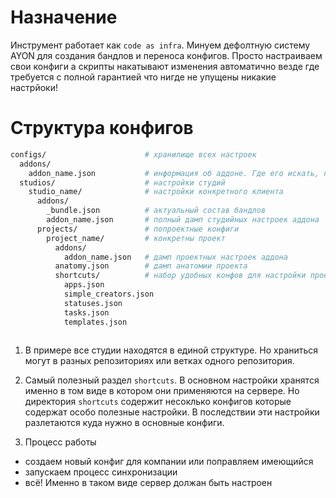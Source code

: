 # Назначение

Инструмент работает как `code as infra`. Минуем дефолтную систему AYON для создания бандлов и переноса конфигов.
Просто настраиваем свои конфиги а скрипты накатывают изменения автоматично везде где требуется с полной гарантией что 
нигде не упущены никакие настрйоки!

# Структура конфигов

```bash
configs/                      # хранилище всех настроек
  addons/   
    addon_name.json           # информация об аддоне. Где его искать, правильное имя.
  studios/                    # настройки студий
    studio_name/              # настройки конкретного клиента
      addons/   
        _bundle.json          # актуальный состав бандлов
        addon_name.json       # полный дамп студийных настроек аддона
      projects/               # попроектные конфиги
        project_name/         # конкретны проект
          addons/         
            addon_name.json   # дамп проектных настроек аддона
          anatomy.json        # дамп анатомии проекта
          shortcuts/          # набор удобных конфов для настройки проекта
            apps.json
            simple_creators.json
            statuses.json
            tasks.json
            templates.json
      
```
1. В примере все студии находятся в единой структуре. Но храниться могут в разных репозиториях или ветках одного репозитория.

2. Самый полезный раздел `shortcuts`. В основном настройки хранятся именно в том виде в котором они применяются на сервере. 
Но директория `shortcuts` содержит несоклько конфигов которые содержат особо полезные настройки. В последствии эти настройки 
разлетаются куда нужно в основные конфиги.

3. Процесс работы

- создаем новый конфиг для компании или поправляем имеющийся
- запускаем процесс синхронизации
- всё! Именно в таком виде сервер должан быть настроен